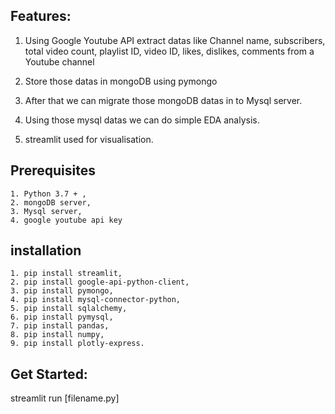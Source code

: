Features:
--------

1. Using Google Youtube API extract datas like Channel name, subscribers, total video count, playlist ID, video ID, likes, dislikes, comments from a Youtube channel

2. Store those datas in mongoDB using pymongo

3. After that we can migrate those mongoDB datas in to Mysql server.

4. Using those mysql datas we can do simple EDA analysis.

5. streamlit used for visualisation.



Prerequisites
-------------
    1. Python 3.7 + , 
    2. mongoDB server, 
    3. Mysql server, 
    4. google youtube api key

installation
-------------

    1. pip install streamlit,
    2. pip install google-api-python-client,
    3. pip install pymongo,
    4. pip install mysql-connector-python,
    5. pip install sqlalchemy,
    6. pip install pymysql,
    7. pip install pandas,
    8. pip install numpy,
    9. pip install plotly-express.


Get Started:
-----------

streamlit run [filename.py]
